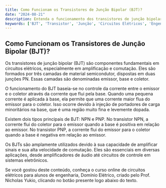 ```yaml
---
title: Como Funcionam os Transistores de Junção Bipolar (BJT)?
date: "2024-08-21"
description: Entenda o funcionamento dos transistores de junção bipolar (BJT) e sua importância em circuitos elétricos.
keywords: ['BJT', 'Transistor', 'Junção', 'Circuitos Elétricos', 'Engenharia']
---
```


## Como Funcionam os Transistores de Junção Bipolar (BJT)?

Os transistores de junção bipolar (BJT) são componentes fundamentais em circuitos elétricos, especialmente em amplificação e comutação. Eles são formados por três camadas de material semicondutor, dispostas em duas junções PN. Essas camadas são denominadas emissor, base e coletor.

O funcionamento do BJT baseia-se no controle da corrente entre o emissor e o coletor através da corrente que flui pela base. Quando uma pequena corrente é aplicada à base, ela permite que uma corrente maior flua do emissor para o coletor. Isso ocorre devido à injeção de portadores de carga minoritários na base, que é uma região muito fina e levemente dopada.

Existem dois tipos principais de BJT: NPN e PNP. No transistor NPN, a corrente flui do coletor para o emissor quando a base é positiva em relação ao emissor. No transistor PNP, a corrente flui do emissor para o coletor quando a base é negativa em relação ao emissor.

Os BJTs são amplamente utilizados devido à sua capacidade de amplificar sinais e sua alta velocidade de comutação. Eles são essenciais em diversas aplicações, desde amplificadores de áudio até circuitos de controle em sistemas eletrônicos.

Se você gostou deste conteúdo, conheça o curso online de circuitos elétricos para alunos de engenharia, Domínio Elétrico, criado pelo Prof. Nicholas Yukio, clicando no botão presente logo abaixo do texto.